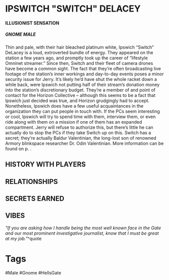 # IPSWITCH "SWITCH" DELACEY
#### ILLUSIONIST SENSATION
##### GNOME MALE
Thin and pale, with their hair bleached platinum white, Ipswich “Switch” DeLacey is a loud, extroverted bundle of energy. They appeared on the station a few years ago, and promptly took up the career of “lifestyle Omninet streamer.” Since then, Switch and their fleet of camera drones have become a common sight. The fact that they’re often broadcasting live footage of the station’s inner workings and day-to-day events poses a minor security issue for Jerry. It’s likely he’d have shut the whole racket down a while back, were Ipswich not putting half of their stream’s donation money into the station’s discretionary budget. They’re a member of and point of contact for the Horizon Collective – although this seems to be a fact that Ipswich just decided was true, and Horizon grudgingly had to accept. Nonetheless, Ipswich does have a few useful acquaintances in the organization they can put people in touch with. If the PCs seem interesting or cool, Ipswich will try to spend time with them, interview them, or even ride along with them on a mission if one of them has an expanded compartment. Jerry will refuse to authorize this, but there’s little he can actually do to stop the PCs if they take Switch up on this. Switch has a secret; they’re actually Baldur Valentinian, the long-lost son of renowned Armory blinkspace researcher Dr. Odin Valentinian. More information can be found on p. .

## HISTORY WITH PLAYERS


## RELATIONSHIPS


## SECRETS EARNED


## VIBES
*"If you are asking how I handle being the most well known face in the Gate and our most prominent investigative journalist, know that I must be great at my job."*^quote

# Tags
#Male #Gnome #HellsGate 